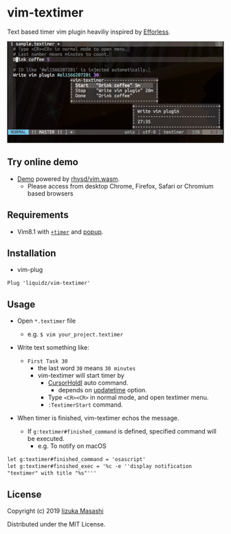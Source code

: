 # vim-textimer

Text based timer vim plugin heaviliy inspired by [Efforless](https://www.textimer.app).

![Screen shot](screenshot.png)

## Try online demo

 * [Demo](https://rhysd.github.io/vim.wasm/?arg=%2Fsample.textimer&dir=%2Fusr%2Flocal%2Fshare%2Fvim%2Fftdetect&file=%2Fsample.textimer%3Dhttps%3A%2F%2Fraw.githubusercontent.com%2Fliquidz%2Fvim-textimer%2Fmaster%2Fsample.textimer&file=%2Fusr%2Flocal%2Fshare%2Fvim%2Fautoload%2Ftextimer.vim%3Dhttps%3A%2F%2Fraw.githubusercontent.com%2Fliquidz%2Fvim-textimer%2Fmaster%2Fautoload%2Ftextimer.vim&file=%2Fusr%2Flocal%2Fshare%2Fvim%2Fftdetect%2Ftextimer.vim%3Dhttps%3A%2F%2Fraw.githubusercontent.com%2Fliquidz%2Fvim-textimer%2Fmaster%2Fftdetect%2Ftextimer.vim&file=%2Fusr%2Flocal%2Fshare%2Fvim%2Fftplugin%2Ftextimer.vim%3Dhttps%3A%2F%2Fraw.githubusercontent.com%2Fliquidz%2Fvim-textimer%2Fmaster%2Fftplugin%2Ftextimer.vim&file=%2Fusr%2Flocal%2Fshare%2Fvim%2Fsyntax%2Ftextimer.vim%3Dhttps%3A%2F%2Fraw.githubusercontent.com%2Fliquidz%2Fvim-textimer%2Fmaster%2Fsyntax%2Ftextimer.vim%) powered by [rhysd/vim.wasm](https://github.com/rhysd/vim.wasm).
   * Please access from desktop Chrome, Firefox, Safari or Chromium based browsers

## Requirements

 * Vim8.1 with [`+timer`](https://vim-jp.org/vimdoc-en/various.html#+timers) and [popup](https://vim-jp.org/vimdoc-en/popup.html).

## Installation

 * vim-plug
```
Plug 'liquidz/vim-textimer'
```

## Usage

 * Open `*.textimer` file
   * e.g. `$ vim your_project.textimer`
 * Write text something like:
   * `First Task 30`
     * the last word `30` means `30 minutes`
     * vim-textimer will start timer by
       * [CursorHoldI](https://vim-jp.org/vimdoc-en/autocmd.html#CursorHoldI) auto command.
         * depends on [updatetime](https://vim-jp.org/vimdoc-en/options.html#'updatetime') option.
       * Type `<CR><CR>` in normal mode, and open textimer menu.
       * `:TextimerStart` command.

 * When timer is finished, vim-textimer echos the message.
   * If `g:textimer#finished_command` is defined, specified command will be executed.
     * e.g. To notify on macOS
```
let g:textimer#finished_command = 'osascript'
let g:textimer#finished_exec = '%c -e ''display notification "textimer" with title "%s"'''
```

## License

Copyright (c) 2019 [Iizuka Masashi](http://twitter.com/uochan)

Distributed under the MIT License.
